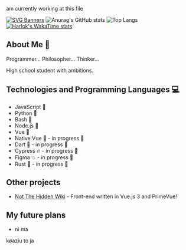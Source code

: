 am currently working at this file

[![SVG Banners](https://svg-banners.vercel.app/api?type=typeWriter&text1=I%20hate%20furries&width=800&height=150)](https://github.com/Akshay090/svg-banners)
![Anurag's GitHub stats](https://github-readme-stats.vercel.app/api?username=k0aziu&show_icons=true&theme=tokyonight)
![Top Langs](https://github-readme-stats.vercel.app/api/top-langs/?username=k0aziu&hide_progress=true)
[![Harlok's WakaTime stats](https://github-readme-stats.vercel.app/api/wakatime?username=k0aziu)](https://github.com/anuraghazra/github-readme-stats)
## About Me 🚀
Programmer...
Philosopher...
Thinker...

High school student with ambitions.

## Technologies and Programming Languages 💻
- JavaScript 📜
- Python 🐍
- Bash 🐚
- Node.js 🍔
- Vue 🖖
- Native Vue 🖖 - in progress 🎉
- Dart 🎯 - in progress 🎉
- Cypress 🔥 - in progress 🎉
- Figma 💥 - in progress 🎉
- Rust 🦀 - in progress 🎉

## Other projects
- [Not The Hidden Wiki](https://notthehiddenwiki.com/) - Front-end written in Vue.js 3 and PrimeVue!

## My future plans
- ni ma



køaziu to ja
